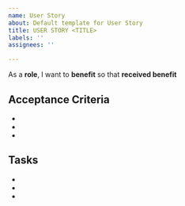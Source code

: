 ```yaml
---
name: User Story
about: Default template for User Story
title: USER STORY <TITLE>
labels: ''
assignees: ''

---
```


As a **role**, I want to **benefit** so that **received benefit**

## Acceptance Criteria

-
-
-

## Tasks
-
-
-
